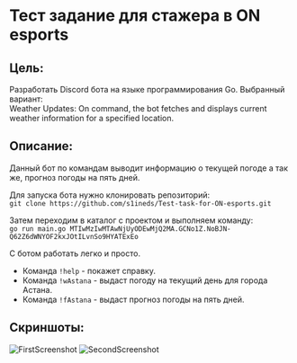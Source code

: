 # Тест задание для стажера в ON esports

## Цель: 
Разработать Discord бота на языке программирования Go.
Выбранный вариант:<br>
Weather Updates: On command, the bot fetches and displays current weather information for a specified location.

## Описание:
Данный бот по командам выводит информацию о текущей погоде а так же, прогноз погоды на пять дней.

Для запуска бота нужно клонировать репозиторий:<br>
`git clone https://github.com/s1ineds/Test-task-for-ON-esports.git`

Затем переходим в каталог с проектом и выполняем команду:<br>
`go run main.go MTIwMzIwMTAwNjUyODEwMjQ2MA.GCNo1Z.NoBJN-Q62Z6dWNYOF2kxJOtILvnSo9HYATExEo`

С ботом работать легко и просто.<br>
+ Команда `!help` - покажет справку.
+ Команда `!wAstana` - выдаст погоду на текущий день для города Астана.
+ Команда `!fAstana` - выдаст прогноз погоды на пять дней.

## Скриншоты:
![FirstScreenshot](https://imgur.com/exoi1wm)
![SecondScreenshot](https://imgur.com/undefined)